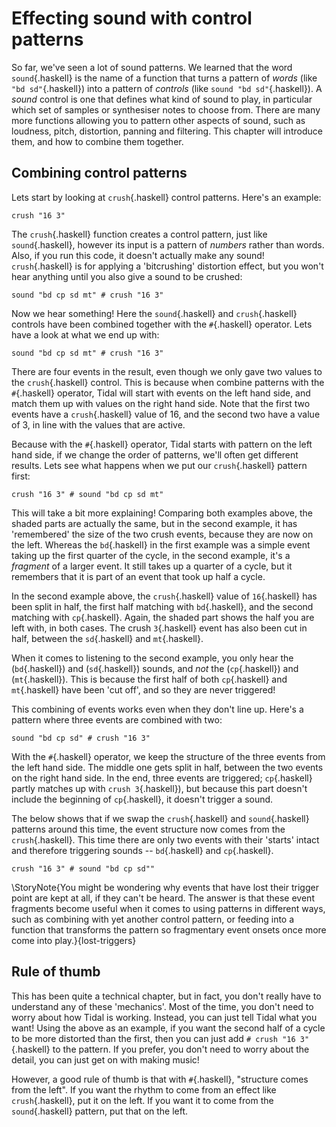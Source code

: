 # Effecting sound with control patterns

So far, we've seen a lot of sound patterns. We learned that the word
`sound`{.haskell} is the name of a function that turns a pattern of
_words_ (like `"bd sd"`{.haskell}) into a pattern of _controls_ (like
`sound "bd sd"`{.haskell}). A _sound_ control is one that defines what
kind of sound to play, in particular which set of samples or
synthesiser notes to choose from. There are many more functions
allowing you to pattern other aspects of sound, such as loudness,
pitch, distortion, panning and filtering. This chapter will introduce
them, and how to combine them together.

## Combining control patterns

Lets start by looking at `crush`{.haskell} control patterns. Here's an
example:

```{.haskell render="audio" prefix="d1 $ "}
crush "16 3"
```

The `crush`{.haskell} function creates a control pattern, just like
`sound`{.haskell}, however its input is a pattern of _numbers_ rather
than words. Also, if you run this code, it doesn't actually make any
sound! `crush`{.haskell} is for applying a 'bitcrushing' distortion
effect, but you won't hear anything until you also give a sound to be
crushed:

```{.haskell render="audio" prefix="d1 $ "}
sound "bd cp sd mt" # crush "16 3"
```

Now we hear something! Here the `sound`{.haskell} and
`crush`{.haskell} controls have been combined together with the
`#`{.haskell} operator. Lets have a look at what we end up with:

```{.haskell render="part" width=1500 preprocess="show <$>" prepend="d1 $ "}
sound "bd cp sd mt" # crush "16 3"
```

There are four events in the result, even though we only gave two
values to the `crush`{.haskell} control. This is because when combine
patterns with the `#`{.haskell} operator, Tidal will start with
events on the left hand side, and match them up with values on the
right hand side. Note that the first two events have a
`crush`{.haskell} value of 16, and the second two have a value of 3, in line with the values that are active.

Because with the `#`{.haskell} operator, Tidal starts with pattern on
the left hand side, if we change the order of patterns, we'll often
get different results. Lets see what happens when we put our
`crush`{.haskell} pattern first:

```{.haskell render="part" width=1500 preprocess="show <$> " prepend="d1 $ "}
crush "16 3" # sound "bd cp sd mt"
```

This will take a bit more explaining! Comparing both examples above,
the shaded parts are actually the same, but in the second example, it
has 'remembered' the size of the two crush events, because they are
now on the left. Whereas the `bd`{.haskell} in the first example was a
simple event taking up the first quarter of the cycle, in the second
example, it's a *fragment* of a larger event. It still takes up a
quarter of a cycle, but it remembers that it is part of an event that
took up half a cycle.

In the second example above, the `crush`{.haskell} value of
`16`{.haskell} has been split in half, the first half matching with
`bd`{.haskell}, and the second matching with `cp`{.haskell}. Again,
the shaded part shows the half you are left with, in both cases. The
crush `3`{.haskell} event has also been cut in half, between the
`sd`{.haskell} and `mt`{.haskell}.

When it comes to listening to the second example, you only hear the
(`bd`{.haskell}) and (`sd`{.haskell}) sounds, and *not* the
(`cp`{.haskell}) and (`mt`{.haskell}). This is because the first half
of both `cp`{.haskell} and `mt`{.haskell} have been 'cut off', and so
they are never triggered!

This combining of events works even when they don't line up. Here's a
pattern where three events are combined with two:

```{.haskell render="part" width=1500 preprocess="show <$> " prepend="d1 $ "}
sound "bd cp sd" # crush "16 3"
```

With the `#`{.haskell} operator, we keep the structure of the three
events from the left hand side. The middle one gets split in half,
between the two events on the right hand side. In the end, three
events are triggered; `cp`{.haskell} partly matches up with `crush
3`{.haskell}), but because this part doesn't include the beginning of
`cp`{.haskell}, it doesn't trigger a sound.

The below shows that if we swap the `crush`{.haskell} and
`sound`{.haskell} patterns around this time, the event structure now
comes from the `crush`{.haskell}. This time there are only two events
with their 'starts' intact and therefore triggering sounds --
`bd`{.haskell} and `cp`{.haskell}.

```{.haskell render="part" width=1500 preprocess="show <$> " prepend="d1 $ "}
crush "16 3" # sound "bd cp sd""
```

\StoryNote{You might be wondering why events that have lost their trigger point
are kept at all, if they can't be heard. The answer is that these
event fragments become useful when it comes to using patterns in
different ways, such as combining with yet another control pattern, or
feeding into a function that transforms the pattern so fragmentary
event onsets once more come into play.}{lost-triggers}

## Rule of thumb

This has been quite a technical chapter, but in fact, you don't really
have to understand any of these 'mechanics'. Most of the time, you
don't need to worry about how Tidal is working. Instead, you can just
tell Tidal what you want! Using the above as an example, if you want
the second half of a cycle to be more distorted than the first, then
you can just add `# crush "16 3"`{.haskell} to the pattern. If you
prefer, you don't need to worry about the detail, you can just get on
with making music!

However, a good rule of thumb is that with `#`{.haskell}, "structure
comes from the left". If you want the rhythm to come from an effect
like `crush`{.haskell}, put it on the left. If you want it to come
from the `sound`{.haskell} pattern, put that on the left.
